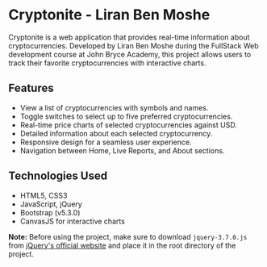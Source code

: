 # Cryptonite - Liran Ben Moshe

Cryptonite is a web application that provides real-time information about cryptocurrencies. Developed by Liran Ben Moshe during the FullStack Web development course at John Bryce Academy, this project allows users to track their favorite cryptocurrencies with interactive charts.

## Features
- View a list of cryptocurrencies with symbols and names.
- Toggle switches to select up to five preferred cryptocurrencies.
- Real-time price charts of selected cryptocurrencies against USD.
- Detailed information about each selected cryptocurrency.
- Responsive design for a seamless user experience.
- Navigation between Home, Live Reports, and About sections.

## Technologies Used
- HTML5, CSS3
- JavaScript, jQuery
- Bootstrap (v5.3.0)
- CanvasJS for interactive charts

**Note:** Before using the project, make sure to download `jquery-3.7.0.js` from [jQuery's official website](https://jquery.com/download/) and place it in the root directory of the project.
